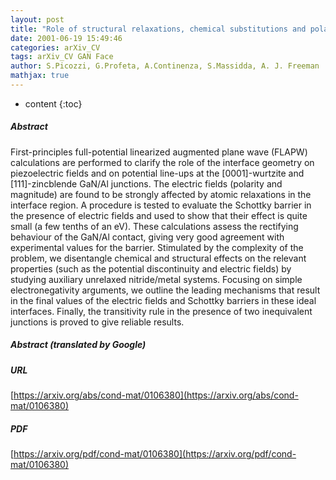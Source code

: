 ```yaml
---
layout: post
title: "Role of structural relaxations, chemical substitutions and polarization fields on the potential line-up in 0001 wurtzite GaN/Al systems"
date: 2001-06-19 15:49:46
categories: arXiv_CV
tags: arXiv_CV GAN Face
author: S.Picozzi, G.Profeta, A.Continenza, S.Massidda, A. J. Freeman
mathjax: true
---
```


* content
{:toc}

##### Abstract
First-principles full-potential linearized augmented plane wave (FLAPW) calculations are performed to clarify the role of the interface geometry on piezoelectric fields and on potential line-ups at the [0001]-wurtzite and [111]-zincblende GaN/Al junctions. The electric fields (polarity and magnitude) are found to be strongly affected by atomic relaxations in the interface region. A procedure is tested to evaluate the Schottky barrier in the presence of electric fields and used to show that their effect is quite small (a few tenths of an eV). These calculations assess the rectifying behaviour of the GaN/Al contact, giving very good agreement with experimental values for the barrier. Stimulated by the complexity of the problem, we disentangle chemical and structural effects on the relevant properties (such as the potential discontinuity and electric fields) by studying auxiliary unrelaxed nitride/metal systems. Focusing on simple electronegativity arguments, we outline the leading mechanisms that result in the final values of the electric fields and Schottky barriers in these ideal interfaces. Finally, the transitivity rule in the presence of two inequivalent junctions is proved to give reliable results.

##### Abstract (translated by Google)


##### URL
[https://arxiv.org/abs/cond-mat/0106380](https://arxiv.org/abs/cond-mat/0106380)

##### PDF
[https://arxiv.org/pdf/cond-mat/0106380](https://arxiv.org/pdf/cond-mat/0106380)

